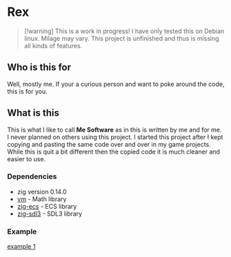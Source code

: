 # Rex

> [!warning] This is a work in progress!
> I have only tested this on Debian linux.
> Milage may vary.
> This project is unfinished and thus is missing all kinds of features.

## Who is this for

Well, mostly me. If your a curious person and want to poke around the code, this is for you.

## What is this

This is what I like to call **Me Software** as in this is written by me and for me. I never planned on others using this project.
I started this project after I kept copying and pasting the same code over and over in my game projects. While this is quit a bit different then the copied code it is much cleaner and easier to use.

### Dependencies

- zig version 0.14.0
- [vm](https://github.com/griush/zm) - Math library
- [zig-ecs](https://github.com/prime31/zig-ecs) - ECS library
- [zig-sdl3](https://github.com/Gota7/zig-sdl3) - SDL3 library

### **Example**

[example 1](./src/main.zig)
